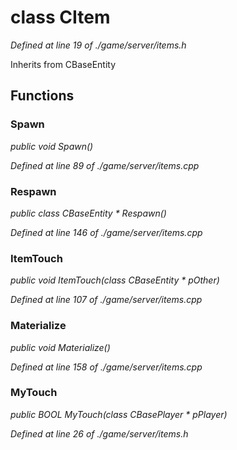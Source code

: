 # class CItem

*Defined at line 19 of ./game/server/items.h*

Inherits from CBaseEntity



## Functions

### Spawn

*public void Spawn()*

*Defined at line 89 of ./game/server/items.cpp*

### Respawn

*public class CBaseEntity * Respawn()*

*Defined at line 146 of ./game/server/items.cpp*

### ItemTouch

*public void ItemTouch(class CBaseEntity * pOther)*

*Defined at line 107 of ./game/server/items.cpp*

### Materialize

*public void Materialize()*

*Defined at line 158 of ./game/server/items.cpp*

### MyTouch

*public BOOL MyTouch(class CBasePlayer * pPlayer)*

*Defined at line 26 of ./game/server/items.h*



